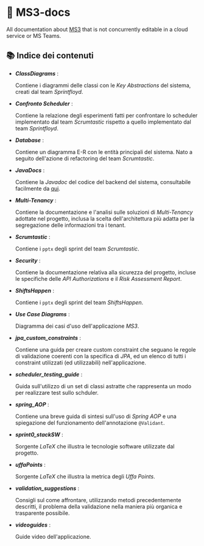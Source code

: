# 📝 MS3-docs
All documentation about [MS3](https://github.com/CSW-Teams/MS3) that is not concurrently editable in a cloud service or MS Teams.

## 📚 Indice dei contenuti

- **_ClassDiagrams_** :

  Contiene i diagrammi delle classi con le _Key Abstractions_ del sistema, creati dal team _Sprintfloyd_.
  
- **_Confronto Scheduler_** :

  Contiene la relazione degli esperimenti fatti per confrontare lo scheduler implementato dal team _Scrumtastic_ rispetto a quello implementato dal team _Sprintfloyd_.
  
- **_Database_** :

  Contiene un diagramma E-R con le entità principali del sistema. Nato a seguito dell'azione di refactoring del team _Scrumtastic_.

- **_JavaDocs_** :

  Contiene la _Javadoc_ del codice del backend del sistema, consultabile facilmente da [qui](https://csw-teams.github.io/).

- **_Multi-Tenancy_** :

  Contiene la documentazione e l'analisi sulle soluzioni di _Multi-Tenancy_ adottate nel progetto, inclusa la scelta dell'architettura più adatta per la segregazione delle informazioni tra i tenant.

- **_Scrumtastic_** :

  Contiene i `pptx` degli sprint del team _Scrumtastic_.

- **_Security_** :

  Contiene la documentazione relativa alla sicurezza del progetto, incluse le specifiche delle _API Authorizations_ e il _Risk Assessment Report_.

- **_ShiftsHappen_** :

  Contiene i `pptx` degli sprint del team _ShiftsHappen_.

- **_Use Case Diagrams_** :

  Diagramma dei casi d'uso dell'applicazione _MS3_.

- **_jpa_custom_constraints_** :

  Contiene una guida per creare custom constraint che seguano le regole di validazione coerenti con la specifica di _JPA_, ed un elenco di tutti i constraint utilizzati (ed utilizzabili) nell'applicazione.

- **_scheduler_testing_guide_** :

  Guida sull'utilizzo di un set di classi astratte che rappresenta un modo per realizzare test sullo schduler.

- **_spring_AOP_** :

  Contiene una breve guida di sintesi sull'uso di _Spring AOP_ e una spiegazione del funzionamento dell'annotazione `@Validant`.

- **_sprint0_stackSW_** :

  Sorgente _LaTeX_ che illustra le tecnologie software utilizzate dal progetto.

- **_uffaPoints_** :

  Sorgente _LaTeX_ che illustra la metrica degli _Uffa Points_.

- **_validation_suggestions_** :

  Consigli sul come affrontare, utilizzando metodi precedentemente descritti, il problema della validazione nella maniera più organica e trasparente possibile.
  
- **_videoguides_** :

  Guide video dell'applicazione.
